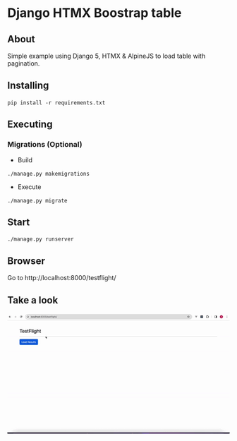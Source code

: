 # Django HTMX Boostrap table

## About
Simple example using Django 5, HTMX & AlpineJS to load table with pagination.

## Installing

````
pip install -r requirements.txt
````
## Executing

### Migrations (Optional)

- Build
````
./manage.py makemigrations
````

- Execute
````
./manage.py migrate
````

## Start

```
./manage.py runserver 
```

## Browser

Go to http://localhost:8000/testflight/

## Take a look
![alt](https://github.com/DelanoDuarte/django-htmx-table-sample/blob/main/Django5Htmx.gif?raw=true)